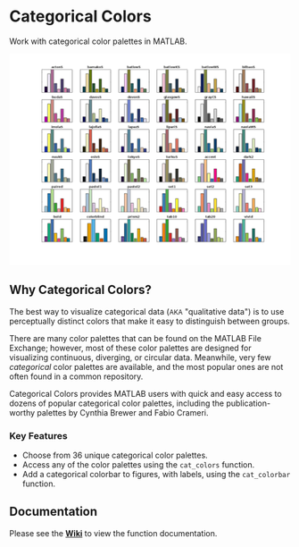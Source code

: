 # Categorical Colors
Work with categorical color palettes in MATLAB.

<img src="Images/all-categorical-color-palettes-large.png" width=700>

## Why Categorical Colors?
The best way to visualize categorical data (<small>AKA</small> "qualitative data") is to use perceptually distinct colors that make it easy to distinguish between groups.

There are many color palettes that can be found on the MATLAB File Exchange; however, most of these color palettes are designed for visualizing continuous, diverging, or circular data. Meanwhile, very few *categorical* color palettes are available, and the most popular ones are not often found in a common repository.

Categorical Colors provides MATLAB users with quick and easy access to dozens of popular categorical color palettes, including the publication-worthy palettes by Cynthia Brewer and Fabio Crameri.

### Key Features
* Choose from 36 unique categorical color palettes.
* Access any of the color palettes using the `cat_colors` function.
* Add a categorical colorbar to figures, with labels, using the `cat_colorbar` function.

## Documentation
Please see the **[Wiki](https://github.com/weber1158/categorical-colors/wiki/Documentation)** to view the function documentation.